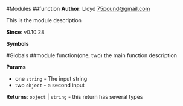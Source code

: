 #Modules
<a name="module_function"></a>
##function
**Author**: Lloyd <75pound@gmail.com>  

This is the module description

**Since**: v0.10.28  
  
**Symbols**  

#Globals
<a name="module_function"></a>
##module:function(one, two)
the main function description

**Params**

- one `string` - The input string
- two `object` - a second input

**Returns**: `object` | `string` - this return has several types  
